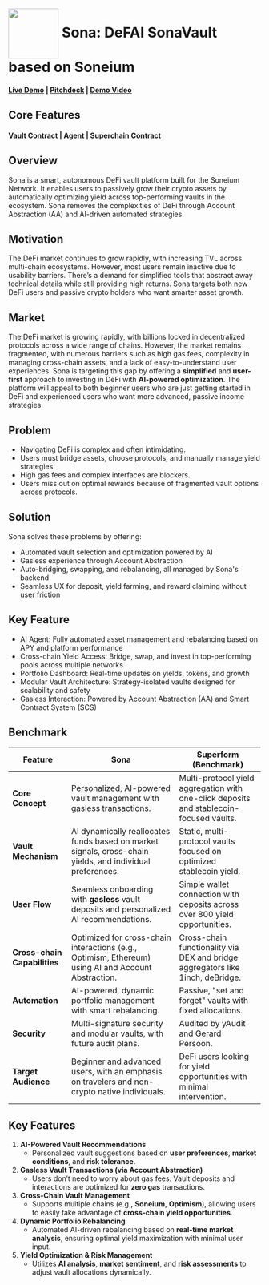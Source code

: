 <h1>
    <img src=https://github.com/user-attachments/assets/2e0f96b7-4c84-47a1-b52a-3cddf773182e align=center width="100" height="100"> Sona: DeFAI SonaVault based on Soneium
</h1>

#### [Live Demo]() | [Pitchdeck]() | [Demo Video]()

## Core Features
#### [Vault Contract]() | [Agent]() | [Superchain Contract]()

## Overview

Sona is a smart, autonomous DeFi vault platform built for the Soneium Network. It enables users to passively grow their crypto assets by automatically optimizing yield across top-performing vaults in the ecosystem. Sona removes the complexities of DeFi through Account Abstraction (AA) and AI-driven automated strategies.

## Motivation

The DeFi market continues to grow rapidly, with increasing TVL across multi-chain ecosystems. However, most users remain inactive due to usability barriers. There’s a demand for simplified tools that abstract away technical details while still providing high returns. Sona targets both new DeFi users and passive crypto holders who want smarter asset growth.

## Market

The DeFi market is growing rapidly, with billions locked in decentralized protocols across a wide range of chains. However, the market remains fragmented, with numerous barriers such as high gas fees, complexity in managing cross-chain assets, and a lack of easy-to-understand user experiences. Sona is targeting this gap by offering a **simplified** and **user-first** approach to investing in DeFi with **AI-powered optimization**. The platform will appeal to both beginner users who are just getting started in DeFi and experienced users who want more advanced, passive income strategies.

## Problem

- Navigating DeFi is complex and often intimidating.
- Users must bridge assets, choose protocols, and manually manage yield strategies.
- High gas fees and complex interfaces are blockers.
- Users miss out on optimal rewards because of fragmented vault options across protocols.

## Solution

Sona solves these problems by offering:

- Automated vault selection and optimization powered by AI
- Gasless experience through Account Abstraction
- Auto-bridging, swapping, and rebalancing, all managed by Sona's backend
- Seamless UX for deposit, yield farming, and reward claiming without user friction

## Key Feature

- AI Agent: Fully automated asset management and rebalancing based on APY and platform performance
- Cross-chain Yield Access: Bridge, swap, and invest in top-performing pools across multiple networks
- Portfolio Dashboard: Real-time updates on yields, tokens, and growth
- Modular Vault Architecture: Strategy-isolated vaults designed for scalability and safety
- Gasless Interaction: Powered by Account Abstraction (AA) and Smart Contract System (SCS)

## Benchmark

| Feature | **Sona** | **Superform (Benchmark)** |
| --- | --- | --- |
| **Core Concept** | Personalized, AI-powered vault management with gasless transactions. | Multi-protocol yield aggregation with one-click deposits and stablecoin-focused vaults. |
| **Vault Mechanism** | AI dynamically reallocates funds based on market signals, cross-chain yields, and individual preferences. | Static, multi-protocol vaults focused on optimized stablecoin yield. |
| **User Flow** | Seamless onboarding with **gasless** vault deposits and personalized AI recommendations. | Simple wallet connection with deposits across over 800 yield opportunities. |
| **Cross-chain Capabilities** | Optimized for cross-chain interactions (e.g., Optimism, Ethereum) using AI and Account Abstraction. | Cross-chain functionality via DEX and bridge aggregators like 1inch, deBridge. |
| **Automation** | AI-powered, dynamic portfolio management with smart rebalancing. | Passive, "set and forget" vaults with fixed allocations. |
| **Security** | Multi-signature security and modular vaults, with future audit plans. | Audited by yAudit and Gerard Persoon. |
| **Target Audience** | Beginner and advanced users, with an emphasis on travelers and non-crypto native individuals. | DeFi users looking for yield opportunities with minimal intervention. |

## Key Features

1. **AI-Powered Vault Recommendations**
    - Personalized vault suggestions based on **user preferences**, **market conditions**, and **risk tolerance**.
2. **Gasless Vault Transactions (via Account Abstraction)**
    - Users don’t need to worry about gas fees. Vault deposits and interactions are optimized for **zero gas** transactions.
3. **Cross-Chain Vault Management**
    - Supports multiple chains (e.g., **Soneium**, **Optimism**), allowing users to easily take advantage of **cross-chain yield opportunities**.
4. **Dynamic Portfolio Rebalancing**
    - Automated AI-driven rebalancing based on **real-time market analysis**, ensuring optimal yield maximization with minimal user input.
5. **Yield Optimization & Risk Management**
    - Utilizes **AI analysis**, **market sentiment**, and **risk assessments** to adjust vault allocations dynamically.

